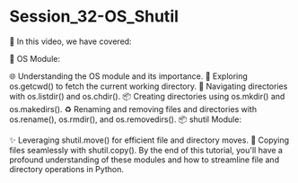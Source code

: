 # Session_32-OS_Shutil
🚀 In this video, we have covered:

📂 OS Module:

🌐 Understanding the OS module and its importance.
🌟 Exploring os.getcwd() to fetch the current working directory.
📁 Navigating directories with os.listdir() and os.chdir().
📦 Creating directories using os.mkdir() and os.makedirs().
♻️ Renaming and removing files and directories with os.rename(), os.rmdir(), and os.removedirs().
📦 shutil Module:

✨ Leveraging shutil.move() for efficient file and directory moves.
📄 Copying files seamlessly with shutil.copy().
By the end of this tutorial, you'll have a profound understanding of these modules and how to streamline file and directory operations in Python.
